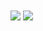 <img align="center" src="https://github-readme-stats.vercel.app/api?username=MiooDev&theme=tokyonight" />

<img align="center" src="https://github-readme-stats.vercel.app/api/top-langs/?username=MiooDev&layout=tokyonight" />
